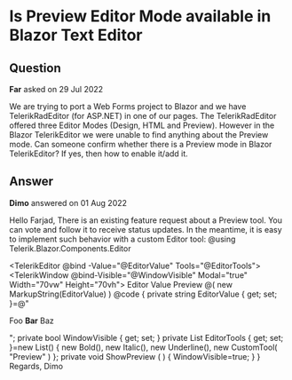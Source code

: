 # Is Preview Editor Mode available in Blazor Text Editor

## Question

**Far** asked on 29 Jul 2022

We are trying to port a Web Forms project to Blazor and we have TelerikRadEditor (for ASP.NET) in one of our pages. The TelerikRadEditor offered three Editor Modes (Design, HTML and Preview). However in the Blazor TelerikEditor we were unable to find anything about the Preview mode. Can someone confirm whether there is a Preview mode in Blazor TelerikEditor? If yes, then how to enable it/add it.

## Answer

**Dimo** answered on 01 Aug 2022

Hello Farjad, There is an existing feature request about a Preview tool. You can vote and follow it to receive status updates. In the meantime, it is easy to implement such behavior with a custom Editor tool: @using Telerik.Blazor.Components.Editor

<TelerikEditor @bind -Value="@EditorValue" Tools="@EditorTools"> <EditorCustomTools> <EditorCustomTool Name="Preview"> <TelerikButton Icon="search" Title="Preview" OnClick="@ShowPreview"> </TelerikButton> </EditorCustomTool> </EditorCustomTools> </TelerikEditor> <TelerikWindow @bind-Visible="@WindowVisible" Modal="true" Width="70vw" Height="70vh"> <WindowTitle> Editor Value Preview </WindowTitle> <WindowActions> <WindowAction Name="Close" /> </WindowActions> <WindowContent> @( new MarkupString(EditorValue) ) </WindowContent> </TelerikWindow> @code { private string EditorValue { get; set; }=@"<p>Foo <strong>Bar</strong> Baz</p>"; private bool WindowVisible { get; set; } private List<IEditorTool> EditorTools { get; set; }=new List<IEditorTool>() { new Bold(), new Italic(), new Underline(), new CustomTool( "Preview" )
}; private void ShowPreview ( ) {
WindowVisible=true;
}
} Regards, Dimo
